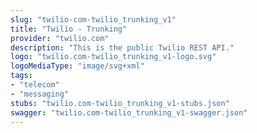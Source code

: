 ```yaml
---
slug: "twilio-com-twilio_trunking_v1"
title: "Twilio - Trunking"
provider: "twilio.com"
description: "This is the public Twilio REST API."
logo: "twilio.com-twilio_trunking_v1-logo.svg"
logoMediaType: "image/svg+xml"
tags:
- "telecom"
- "messaging"
stubs: "twilio.com-twilio_trunking_v1-stubs.json"
swagger: "twilio.com-twilio_trunking_v1-swagger.json"
---
```

